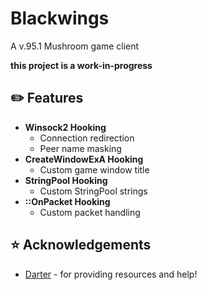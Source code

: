 # Blackwings
A v.95.1 Mushroom game client

**this project is a work-in-progress**

## ✏️ Features
* **Winsock2 Hooking**
  * Connection redirection
  * Peer name masking
* **CreateWindowExA Hooking**
  * Custom game window title
* **StringPool Hooking**
  * Custom StringPool strings
* **::OnPacket Hooking**
  * Custom packet handling

## ⭐️ Acknowledgements
* [Darter](https://github.com/RajanGrewal) - for providing resources and help!

